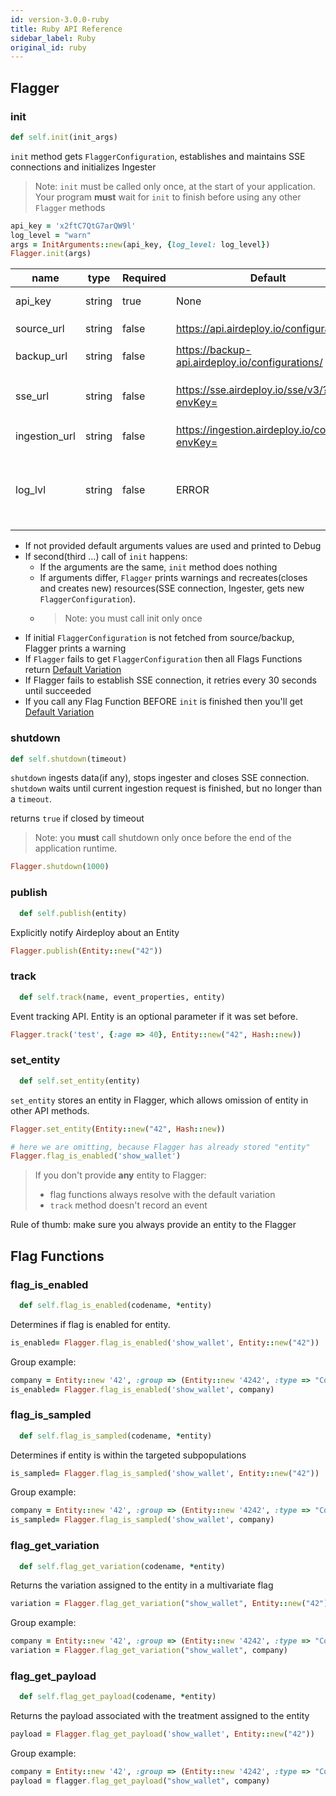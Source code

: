 ```yaml
---
id: version-3.0.0-ruby
title: Ruby API Reference
sidebar_label: Ruby
original_id: ruby
---
```


## Flagger
### init

```ruby
def self.init(init_args)
```

`init` method gets `FlaggerConfiguration`, establishes and maintains SSE connections and initializes Ingester

> Note: `init` must be called only once, at the start of your application. 
>Your program __must__ wait for `init` to finish before using any other `Flagger` methods

```ruby
api_key = 'x2ftC7QtG7arQW9l'
log_level = "warn"
args = InitArguments::new(api_key, {log_level: log_level})
Flagger.init(args)
```

| name            | type   | Required | Default                           | Description                                                                                             |
| --------------- | ------ | -------- | --------------------------------- | ------------------------------------------------------------------------------------------------------- |
| api_key         | string | true     | None                              | API key to an environment                                                                               |
| source_url      | string | false    | https://api.airdeploy.io/configurations/        | URL to get `FlaggerConfiguration`                                                                         |
| backup_url      | string | false    | https://backup-api.airdeploy.io/configurations/ | backup URL to get `FlaggerConfiguration`                                                                  |
| sse_url         | string | false    | https://sse.airdeploy.io/sse/v3/?envKey=        | URL for real-time updates of `FlaggerConfiguration` via sse                                                                       |
| ingestion_url   | string | false    | https://ingestion.airdeploy.io/collector?envKey=   | URL for ingestion                                                                                       |
| log_lvl         | string | false    | ERROR                             | set up log level: ERROR, WARN, DEBUG. Debug is the most verbose level and includes all Network requests |

- If not provided default arguments values are used and printed to Debug
- If second(third …) call of `init` happens:
    - If the arguments are the same, `init` method does nothing
    - If arguments differ, `Flagger` prints warnings and recreates(closes and creates new) resources(SSE connection, 
    Ingester, gets new `FlaggerConfiguration`).
    - > Note: you must call init only once
- If initial `FlaggerConfiguration` is not fetched from source/backup, Flagger prints a warning
- If `Flagger` fails to get `FlaggerConfiguration` then all Flags Functions return [Default Variation](../flagger-sdk/default-variation.md)
- If Flagger fails to establish SSE connection, it retries every 30 seconds until succeeded
- If you call any Flag Function BEFORE `init` is finished then you'll get [Default Variation](../flagger-sdk/default-variation.md)  


### shutdown

```ruby
def self.shutdown(timeout)
```

`shutdown` ingests data(if any), stops ingester and closes SSE connection.
`shutdown` waits until current ingestion request is finished, but no longer than a `timeout`.

returns `true` if closed by timeout 

> Note: you __must__ call shutdown only once before the end of the application runtime. 

```ruby
Flagger.shutdown(1000)
```

### publish

```ruby
  def self.publish(entity)
```

Explicitly notify Airdeploy about an Entity

```ruby
Flagger.publish(Entity::new("42"))
```

### track

```ruby
  def self.track(name, event_properties, entity)
```

Event tracking API.
Entity is an optional parameter if it was set before.

```ruby
Flagger.track('test', {:age => 40}, Entity::new("42", Hash::new))
```

### set_entity

```ruby
  def self.set_entity(entity)
```

`set_entity` stores an entity in Flagger, which allows omission of entity in other API methods. 

```ruby
Flagger.set_entity(Entity::new("42", Hash::new))

# here we are omitting, because Flagger has already stored "entity"
Flagger.flag_is_enabled('show_wallet')
```

>If you don't provide __any__ entity to Flagger:
>- flag functions always resolve with the default variation
>- `track` method doesn't record an event

Rule of thumb: make sure you always provide an entity to the Flagger

## Flag Functions
### flag_is_enabled

```ruby
  def self.flag_is_enabled(codename, *entity)
```

Determines if flag is enabled for entity.

```ruby
is_enabled= Flagger.flag_is_enabled('show_wallet', Entity::new("42"))
```

Group example:

```ruby
company = Entity::new '42', :group => (Entity::new '4242', :type => "Company")
is_enabled= Flagger.flag_is_enabled('show_wallet', company)
```


### flag_is_sampled

```ruby
  def self.flag_is_sampled(codename, *entity)
```

Determines if entity is within the targeted subpopulations

```ruby
is_sampled= Flagger.flag_is_sampled('show_wallet', Entity::new("42"))
```

Group example:

```ruby
company = Entity::new '42', :group => (Entity::new '4242', :type => "Company")
is_sampled= Flagger.flag_is_sampled('show_wallet', company)
```

### flag_get_variation

```ruby
  def self.flag_get_variation(codename, *entity)
```

Returns the variation assigned to the entity in a multivariate flag

```ruby
variation = Flagger.flag_get_variation("show_wallet", Entity::new("42"))
```

Group example:

```ruby
company = Entity::new '42', :group => (Entity::new '4242', :type => "Company")
variation = Flagger.flag_get_variation("show_wallet", company)
```

### flag_get_payload

```ruby
  def self.flag_get_payload(codename, *entity)
```

Returns the payload associated with the treatment assigned to the entity

```ruby
payload = Flagger.flag_get_payload('show_wallet', Entity::new("42"))
```

Group example:

```ruby
company = Entity::new '42', :group => (Entity::new '4242', :type => "Company")
payload = flagger.flag_get_payload("show_wallet", company)
```